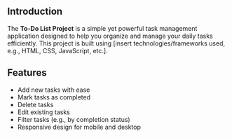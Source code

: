 ## Introduction

The **To-Do List Project** is a simple yet powerful task management application designed to help you organize and manage your daily tasks efficiently. This project is built using [insert technologies/frameworks used, e.g., HTML, CSS, JavaScript, etc.].

## Features

- Add new tasks with ease
- Mark tasks as completed
- Delete tasks
- Edit existing tasks
- Filter tasks (e.g., by completion status)
- Responsive design for mobile and desktop
